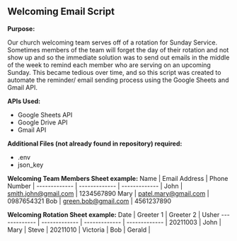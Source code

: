 ## Welcoming Email Script ##
**Purpose:**

Our church welcoming team serves off of a rotation for Sunday Service. Sometimes members of the team will forget the day of their rotation and not show up and so the immediate solution was to send out emails in the middle of the week to remind each member who are serving on an upcoming Sunday. This became tedious over time, and so this script was created to automate the reminder/ email sending process using the Google Sheets and Gmail API.

**APIs Used:**
* Google Sheets API
* Google Drive API
* Gmail API

**Additional Files (not already found in repository) required:**
* .env
* json_key

**Welcoming Team Members Sheet example:**
Name  |  Email Address  |  Phone Number  |
-------------  |  -------------  |  -------------  |
John  |  smith.john@gmail.com  |  1234567890
Mary  |  patel.mary@gmail.com  |  0987654321
Bob   |  green.bob@gmail.com   |  4561237890

**Welcoming Rotation Sheet example:**
Date  | Greeter 1  |  Greeter 2  | Usher
------------- | -------------  |  -------------  |  -------------  |
20211003  | John  |  Mary  |  Steve  |
20211010 |  Victoria  |  Bob  |  Gerald  |

